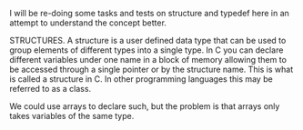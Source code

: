 I will be re-doing some tasks and tests on structure and typedef here in an attempt to understand the concept better.

STRUCTURES.
A structure is a user defined data type that can be used to group elements of different types into a single type.
In C you can declare different variables under one name in a block of memory allowing them to be accessed through a single pointer or by the structure name.
This is what is called a structure in C. In other programming languages this may be referred to as a class.

We could use arrays to declare such, but the problem is that arrays only takes variables of the same type. 